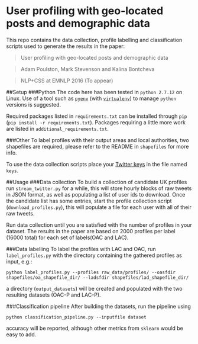 # User profiling with geo-located posts and demographic data
This repo contains the data collection, profile labelling and classification scripts used to generate the results in the paper:
>User profiling with geo-located posts and demographic data

>Adam Poulston, Mark Stevenson and Kalina Bontcheva

>NLP+CSS at EMNLP 2016 (To appear)

##Setup
###Python
The code here has been tested in `python 2.7.12` on Linux. Use of a tool such as [`pyenv`](https://github.com/yyuu/pyenv) (with [`virtualenv`](https://github.com/yyuu/pyenv-virtualenv)) to manage `python` versions is suggested. 

Required packages listed in `requirements.txt` can be installed through `pip` (`pip install -r requirements.txt`). Packages requiring a little more work are listed in `additional_requirements.txt`.

###Other 
To label profiles with their output areas and local authorities, two shapefiles are required, please refer to the README in `shapefiles` for more info.

To use the data collection scripts place your [Twitter keys](https://dev.twitter.com/) in the file named `keys`.

##Usage
###Data collection
To build a collection of candidate UK profiles run `stream_twitter.py` for a while, this will store hourly blocks of raw tweets in JSON format, as well as populating a list of user ids to download. Once the candidate list has some entries, start the profile collection script (`download_profiles.py`), this will populate a file for each user with all of their raw tweets.

Run data collection until you are satisfied with the number of profiles in your dataset. The results in the paper are based on 2000 profiles per label (16000 total) for each set of labels(OAC and LAC).

###Data labelling
To label the profiles with LAC and OAC, run `label_profiles.py` with the directory containing the gathered profiles as input, e.g.:
```
python label_profiles.py --profiles raw_data/profiles/ --oasfdir shapefiles/oa_shapefile_dir/ --ladsfdir shapefiles/lad_shapefile_dir/ 
```
a directory (`output_datasets`) will be created and populated with the two resulting datasets (OAC-P and LAC-P).

###Classification pipeline
After building the datasets, run the pipeline using
```
python classification_pipeline.py --inputfile dataset
```
accuracy will be reported, although other metrics from `sklearn` would be easy to add.
